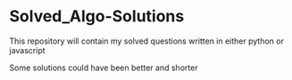 # Solved_Algo-Solutions
This repository will contain my solved questions written in either python or javascript

Some solutions could have been better and shorter 
